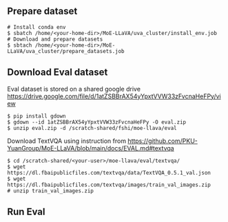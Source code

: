 ## Prepare dataset

```
# Install conda env
$ sbatch /home/<your-home-dir>/MoE-LLaVA/uva_cluster/install_env.job
# Download and prepare datasets
$ sbtach /home/<your-home-dir>/MoE-LLaVA/uva_cluster/prepare_datasets.job
```
## Download Eval dataset

Eval dataset is stored on a shared google drive https://drive.google.com/file/d/1atZSBBrAX54yYpxtVVW33zFvcnaHeFPy/view

```
$ pip install gdown
$ gdown --id 1atZSBBrAX54yYpxtVVW33zFvcnaHeFPy -O eval.zip
$ unzip eval.zip -d /scratch-shared/fshi/moe-llava/eval
```

Download TextVQA using instruction from https://github.com/PKU-YuanGroup/MoE-LLaVA/blob/main/docs/EVAL.md#textvqa
```
$ cd /scratch-shared/<your-user>/moe-llava/eval/textvqa/
$ wget https://dl.fbaipublicfiles.com/textvqa/data/TextVQA_0.5.1_val.json
$ wget https://dl.fbaipublicfiles.com/textvqa/images/train_val_images.zip
# unzip train_val_images.zip
```

## Run Eval